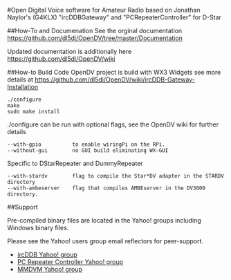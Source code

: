 #Open Digital Voice software for Amateur Radio 
based on Jonathan Naylor's (G4KLX) "ircDDBGateway" and "PCRepeaterController" for D-Star

##How-To and Documenation
See the orginal documentation https://github.com/dl5di/OpenDV/tree/master/Documentation

Updated documentation is additionally here https://github.com/dl5di/OpenDV/wiki

##How-to Build Code
OpenDV project is build with WX3 Widgets see more details at
https://github.com/dl5di/OpenDV/wiki/ircDDB-Gateway-Installation

    ./configure
    make
    sudo make install

./configure can be run with optional flags, see the OpenDV wiki for further details

    --with-gpio          to enable wiringPi on the RPi.
    --without-gui        no GUI build eliminating WX-GUI

Specific to DStarRepeater and DummyRepeater

    --with-stardv        flag to compile the Star*DV adapter in the STARDV directory
    --with-ambeserver    flag that compiles AMBEserver in the DV3000 directory.


##Support

Pre-compiled binary files are located in the Yahoo! groups including Windows binary files.

Please see the Yahoo! users group email reflectors for peer-support.

* [ircDDB Yahoo! group](https://groups.yahoo.com/neo/groups/ircDDBGateway/info)
* [PC Repeater Controller Yahoo! group](https://groups.yahoo.com/neo/groups/pcrepeatercontroller/info)
* [MMDVM Yahoo! group](https://groups.yahoo.com/neo/groups/mmdvm/info)

